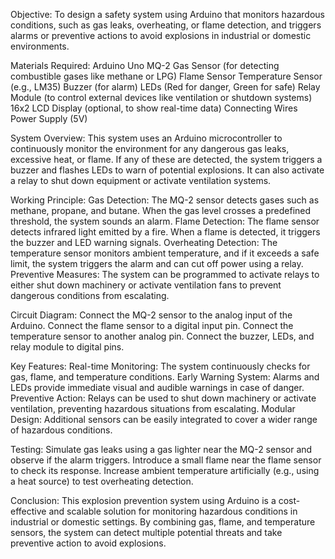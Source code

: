 Objective:
To design a safety system using Arduino that monitors hazardous conditions, such as gas leaks, overheating, or flame detection, and triggers alarms or preventive actions to avoid explosions in industrial or domestic environments.

Materials Required:
Arduino Uno
MQ-2 Gas Sensor (for detecting combustible gases like methane or LPG)
Flame Sensor
Temperature Sensor (e.g., LM35)
Buzzer (for alarm)
LEDs (Red for danger, Green for safe)
Relay Module (to control external devices like ventilation or shutdown systems)
16x2 LCD Display (optional, to show real-time data)
Connecting Wires
Power Supply (5V)


System Overview:
This system uses an Arduino microcontroller to continuously monitor the environment for any dangerous gas leaks, excessive heat, or flame. If any of these are detected, the system triggers a buzzer and flashes LEDs to warn of potential explosions. It can also activate a relay to shut down equipment or activate ventilation systems.

Working Principle:
Gas Detection: The MQ-2 sensor detects gases such as methane, propane, and butane. When the gas level crosses a predefined threshold, the system sounds an alarm.
Flame Detection: The flame sensor detects infrared light emitted by a fire. When a flame is detected, it triggers the buzzer and LED warning signals.
Overheating Detection: The temperature sensor monitors ambient temperature, and if it exceeds a safe limit, the system triggers the alarm and can cut off power using a relay.
Preventive Measures: The system can be programmed to activate relays to either shut down machinery or activate ventilation fans to prevent dangerous conditions from escalating.


Circuit Diagram:
Connect the MQ-2 sensor to the analog input of the Arduino.
Connect the flame sensor to a digital input pin.
Connect the temperature sensor to another analog pin.
Connect the buzzer, LEDs, and relay module to digital pins.


Key Features:
Real-time Monitoring: The system continuously checks for gas, flame, and temperature conditions.
Early Warning System: Alarms and LEDs provide immediate visual and audible warnings in case of danger.
Preventive Action: Relays can be used to shut down machinery or activate ventilation, preventing hazardous situations from escalating.
Modular Design: Additional sensors can be easily integrated to cover a wider range of hazardous conditions.


Testing:
Simulate gas leaks using a gas lighter near the MQ-2 sensor and observe if the alarm triggers.
Introduce a small flame near the flame sensor to check its response.
Increase ambient temperature artificially (e.g., using a heat source) to test overheating detection.


Conclusion:
This explosion prevention system using Arduino is a cost-effective and scalable solution for monitoring hazardous conditions in industrial or domestic settings. By combining gas, flame, and temperature sensors, the system can detect multiple potential threats and take preventive action to avoid explosions.
